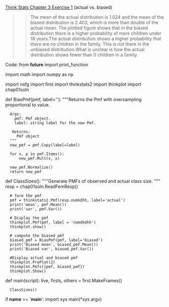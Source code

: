 [Think Stats Chapter 3 Exercise 1](http://greenteapress.com/thinkstats2/html/thinkstats2004.html#toc31) (actual vs. biased)

>> The mean of the actual distribution is 1.024 and the mean of the biased distribution is 2.403, which is more than double of the actual mean. The plotted figure shows that in the biased distribution there is a higher probability of more children under 18 years.The actual distribution shows a higher probability that there are no children in the family. This is not there in the unbiased distribution.What is unclear is how the actual distribution shows fewer than 0 children in a family.  

Code:
  from __future__ import print_function

  import math
  import numpy as np

  import nsfg
  import first
  import thinkstats2
  import thinkplot
  import chap01soln




  def BiasPmf(pmf, label=''):
      """Returns the Pmf with oversampling proportional to value.


      Args:
        pmf: Pmf object.
        label: string label for the new Pmf.

       Returns:
         Pmf object
      """
      new_pmf = pmf.Copy(label=label)

      for x, p in pmf.Items():
          new_pmf.Mult(x, x)

      new_pmf.Normalize()
      return new_pmf





  def ClassSizes():
      """Generate PMFs of observed and actual class size.
      """
      resp = chap01soln.ReadFemResp()

      # form the pmf
      pmf = thinkstats2.Pmf(resp.numkdhh, label='actual')
      print('mean', pmf.Mean())
      print('var', pmf.Var())

      # Display the pmf
      thinkplot.Pmf(pmf, label = 'numdkdhh')
      thinkplot.show()

      # compute the biased pmf
      biased_pmf = BiasPmf(pmf, label='biased')
      print('Biased mean', biased_pmf.Mean())
      print('Biased var', biased_pmf.Var())

      #Display actual and biased pmf
      thinkplot.PrePlot(2)
      thinkplot.Pmfs([pmf, biased_pmf])
      thinkplot.Show()

  def main(script):
      live, firsts, others = first.MakeFrames()

      ClassSizes()


if __name__ == '__main__':
    import sys
    main(*sys.argv)



